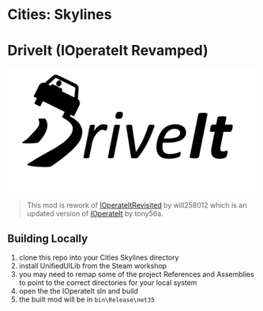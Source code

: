 # Cities: Skylines
# DriveIt (IOperateIt Revamped)
<img src="Images/banner.png" width="750px"/>

> This mod is rework of [IOperateItRevisited](https://github.com/will258012/IOperateItRevisited) by will258012 which is an updated version of [IOperateIt](https://github.com/tony56a/IOperateIt) by tony56a.

## Building Locally
1. clone this repo into your Cities Skylines directory
2. install UnifiedUILib from the Steam workshop
3. you may need to remap some of the project References and Assemblies to point to the correct directories for your local system
4. open the the IOperateIt sln and build
5. the built mod will be in `bin\Release\net35`
